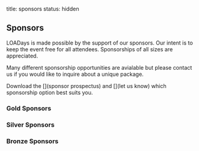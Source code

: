 title: sponsors
status: hidden

## Sponsors ##

LOADays is made possible by the support of our sponsors. Our intent is to keep the event free for all attendees. Sponsorships of all sizes are appreciated.  

Many different sponsorship opportunities are avialable but please contact us if you would like to inquire about a unique package.  

Download the [](sponsor prospectus) and [](let us know) which sponsorship option best suits you.  


### Gold Sponsors ###

### Silver Sponsors ###

### Bronze Sponsors ###

